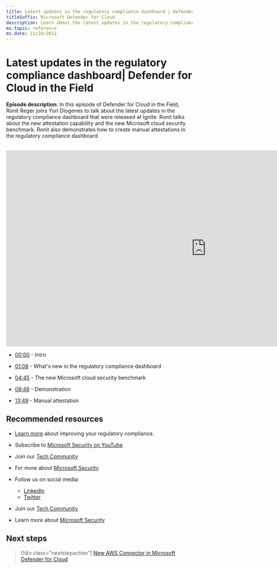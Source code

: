 ```yaml
---
title: Latest updates in the regulatory compliance dashboard | Defender for Cloud in the Field
titleSuffix: Microsoft Defender for Cloud
description: Learn about the latest updates in the regulatory compliance dashboard
ms.topic: reference
ms.date: 11/24/2022
---
```


# Latest updates in the regulatory compliance dashboard| Defender for Cloud in the Field

**Episode description**: In this episode of Defender for Cloud in the Field, Ronit Reger joins Yuri Diogenes to talk about the latest updates in the regulatory compliance dashboard that were released at Ignite. Ronit talks about the new attestation capability and the new Microsoft cloud security benchmark. Ronit also demonstrates how to create manual attestations in the regulatory compliance dashboard.
<br>
<br>
<iframe src="https://aka.ms/docs/player?id=b4aff57d-737e-4bf7-8748-4220131b730c" width="1080" height="530" allowFullScreen="true" frameBorder="0"></iframe>

- [00:00](/shows/mdc-in-the-field/update-regulatory#time=00m00s) - Intro

- [01:08](/shows/mdc-in-the-field/update-regulatory#time=01m08s) - What's new in the regulatory compliance dashboard

- [04:45](/shows/mdc-in-the-field/update-regulatory#time=04m45s) - The new Microsoft cloud security benchmark

- [08:48](/shows/mdc-in-the-field/update-regulatory#time=08m48s) - Demonstration

- [13:49](/shows/mdc-in-the-field/security-explorer#time=13m49s) - Manual attestation


## Recommended resources
  - [Learn more](/azure/defender-for-cloud/regulatory-compliance-dashboard) about improving your regulatory compliance.
  - Subscribe to [Microsoft Security on YouTube](https://www.youtube.com/playlist?list=PL3ZTgFEc7LysiX4PfHhdJPR7S8mGO14YS)
  - Join our [Tech Community](https://aka.ms/SecurityTechCommunity)
  - For more about [Microsoft Security](https://msft.it/6002T9HQY)

- Follow us on social media:

     - [LinkedIn](https://www.youtube.com/redirect?event=video_description&redir_token=QUFFLUhqbFk5TXZuQld2NlpBRV9BQlJqMktYSm95WWhCZ3xBQ3Jtc0tsQU13MkNPWGNFZzVuem5zc05wcnp0VGxybHprVTkwS2todWw0b0VCWUl4a2ZKYVktNGM1TVFHTXpmajVLcjRKX0cwVFNJaDlzTld4MnhyenBuUGRCVmdoYzRZTjFmYXRTVlhpZGc4MHhoa3N6ZDhFMA&q=https%3A%2F%2Fwww.linkedin.com%2Fshowcase%2Fmicrosoft-security%2F)
     - [Twitter](https://twitter.com/msftsecurity)

- Join our [Tech Community](https://aka.ms/SecurityTechCommunity)

- Learn more about [Microsoft Security](https://msft.it/6002T9HQY)

## Next steps

> [!div class="nextstepaction"]
> [New AWS Connector in Microsoft Defender for Cloud](episode-twenty-two.md)
